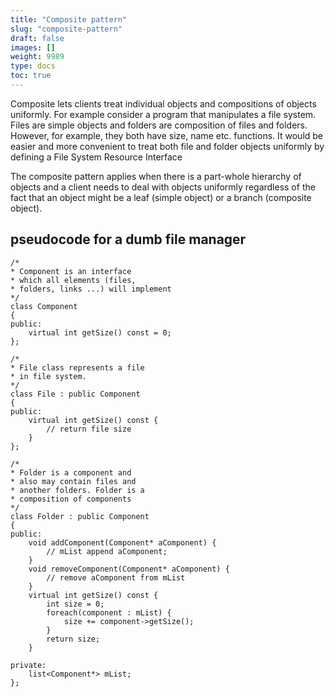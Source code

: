 ```yaml
---
title: "Composite pattern"
slug: "composite-pattern"
draft: false
images: []
weight: 9989
type: docs
toc: true
---
```


Composite lets clients treat individual objects and compositions of objects uniformly. For example consider a program that manipulates a file system. Files are simple objects and folders are composition of files and folders. However, for example, they both have size, name etc. functions. It would be easier and more convenient to treat both file and folder objects uniformly by defining a File System Resource Interface

The composite pattern applies when there is a part-whole hierarchy of objects and a client needs to deal with objects uniformly regardless of the fact that an object might be a leaf (simple object) or a branch (composite object). 

## pseudocode for a dumb file manager
    /* 
    * Component is an interface 
    * which all elements (files,
    * folders, links ...) will implement
    */
    class Component
    {
    public:
        virtual int getSize() const = 0;
    };

    /*
    * File class represents a file
    * in file system.   
    */
    class File : public Component
    {
    public:
        virtual int getSize() const {
            // return file size
        }   
    };

    /*
    * Folder is a component and 
    * also may contain files and 
    * another folders. Folder is a
    * composition of components
    */
    class Folder : public Component
    {
    public:
        void addComponent(Component* aComponent) {
            // mList append aComponent;
        }
        void removeComponent(Component* aComponent) {
            // remove aComponent from mList
        }
        virtual int getSize() const {
            int size = 0;
            foreach(component : mList) {
                size += component->getSize();
            }
            return size;
        } 

    private:
        list<Component*> mList;
    };

